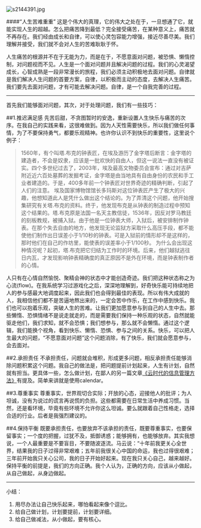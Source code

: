 ![s2144391.jpg](http://upload-images.jianshu.io/upload_images/22450-e4551cd6d2f88e12.jpg)




####“人生苦难重重”
这是个伟大的真理，它的伟大之处在于，一旦想通了它，就能实现人生的超越。怎么把痛苦降到最低？完全接受痛苦，在某种意义上，痛苦就不再存在。我们经由成长和自律，可以使心灵包容能力增强，接近尽善尽美。我们理解并接受，我们就不会对人生的苦难耿耿于怀。

人生痛苦的根源并不在于无能为力，而是在于，不愿意面对问题，被恐惧、懒惰控制，对问题视而不见。人生是一个面对问题并且解决问题的过程。我们的心灵渴望成长，心智成熟是一段非常漫长的旅程，我们必须主动积极地去面对问题。自律就是我们解决人生问题的首要方案，自律，以积极而主动的态度，去解决人生痛苦。我们要先去面对问题，才有可能去解决问题。自律，是一个自我完善的过程。



---

首先我们能够面对问题，其次，对于处理问题，我们有一些技巧：

##1.推迟满足感
先苦后甜，不贪图暂时的安逸，重新设置人生快乐与痛苦的次序。在我自己的实践来看，这很难做到。因为人天性需要快乐，所以我们做任何事情，为了不要保持勇气，都要乐观精神。也许你认识不到快乐的重要性，这里说个例子：

>1560年，有个叫塔.布克的钟表匠，在埃及游历了金字塔后断言：金字塔的建造者，不会是奴隶，应该是一批欢快的自由人，但这一说法一直没有被证实。四个多世纪过去了，2003年，埃及最高文物委员会宣布：通过对吉萨附近近六百处墓葬的发掘考证，金字塔是由当地具有自由身份的农民和手工业者建造的。于是，400多年前一个钟表匠对世界奇迹的精确判断，引起了人们的注意。
埃及国家博物馆馆长多玛斯对这位钟表匠产生了极大的兴趣，他想知道此人是凭什么做出这个结论的。为了弄清这个问题，他开始搜集研究有关塔.布克的资料。终于，他发现布克是从钟表的制造过程中预知这个结果的。塔.布克原是法国一名天主教信徒，1536年，因反对罗马教廷的刻板教规，被捕入狱。由于他是一位钟表大师，入狱后，被安排制作钟表。在那个失去自由的地方，他发现无论监狱方采取什么高压手段，都不能使他们制作出日误差小于1/10秒的钟表。可是入狱前的情形却不是这样的，那时他们在自己的作坊里，能使表的误差率小于1/100秒。
为什么会出现这种情况呢？起初，塔.布克把它归结为工作时的环境。后来，他们越狱逃往日内瓦，才发现影响钟表精确度的真正原因不是外在环境，而是钟表制作者的心情。

人只有在心情自然愉悦、聚精会神的状态中才能创造奇迹。我们把这种状态称之为心流(flow)。在我系统学习过游戏化之后，深深地理解到，好奇快乐能可持续地把人的参与感最大地调度起来，因此我们也会得到最佳的表现。所以有伟大成就的人，我相信他们都不是苦逼地熬出来的，一定会苦中作乐，在工作中感到快乐。我们也可以抱着乐观，突破人生的苦难。让我们更加愿意参与到自己的人生中去。那些懒惰、恐惧情绪不是说走就走的，而是需要我们保持一种乐观的状态，自然就能驱走他们，我们求知，就不会恐惧；我们想参与，那么就不会懒惰。通过这个逻辑，我们能换个视角，看到快乐、懒惰、恐惧、参与之间的关系。快乐，可以把人生最大的问题，“不愿意面对问题”这个问题消除，有了快乐，我们就会愿意参与，会去面对。

##2.承担责任
不承担责任，问题就会堆积，形成更多问题，相反承担责任能够消除问题积累这个问题。我自己的做法是，把问题提前计划起来，人生有计划，自然就有担当。更具体一些，怎么做计划，在鄙人的另一篇文章[《云时代的信息管理方法》](http://jianshu.io/p/e452017d5ba2)有提及。简单来讲就是使用calendar。

##3.尊重事实
尊重事实，世界观切合实际；开放的心态，迎接他人的批评；为人坦诚，没有为说过的谎言再说慌的负担。这些都需要在日常生活中养成习惯。当然，还是看环境，毕竟有些环境不允许你这么坦诚。要么就跟着自己性格走，选择合适的行业。后者是我强烈建议的。

##4.保持平衡
既要承担责任，也要放弃不该承担的责任，既要尊重事实，也要保留事实；一个度的把握，过犹不及，抵御诱惑；能够拥有，也能够放弃。其实我想说，一个人最重要是不要盲目，不要随波逐流。马云说：“十年前我更关心全世界，结果我的日子过得非常艰难；五年前我很关心中国的命运，我也过得很艰难；三年前开始我只关心公司，我的日子开始好起来。现在我只关心自己，越来越好。保持平衡的前提是，我们的方向正确。我个人认为，正确的方向，应该从小做起，从自己做起，从身边做起。

---

小结：
1. 用尽办法让自己快乐起来，哪怕看起来像个逗比。
2. 给自己做计划，计划要提前，计划要详细。
3. 给自己做减法，从小做起，要有核心。
